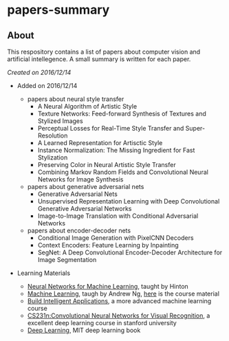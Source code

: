 # papers-summary
## About 
This respository contains a list of papers about computer vision and artificial intellegence. A small summary is written for each paper. 

_Created on 2016/12/14_

* Added on 2016/12/14
  * papers about neural style transfer 
    * A Neural Algorithm of Artistic Style 
    * Texture Networks: Feed-forward Synthesis of Textures and Stylized Images
    * Perceptual Losses for Real-Time Style Transfer and Super-Resolution
    * A Learned Representation for Artisctic Style
    * Instance Normalization: The Missing Ingredient for Fast Stylization
    * Preserving Color in Neural Artistic Style Transfer
    * Combining Markov Random Fields and Convolutional Neural Networks for Image Synthesis
  * papers about generative adversarial nets
    * Generative Adversarial Nets
    * Unsupervised Representation Learning with Deep Convolutional Generative Adversarial Networks
    * Image-to-Image Translation with Conditional Adversarial Networks
  * papers about encoder-decoder nets
    * Conditional Image Generation with PixelCNN Decoders
    * Context Encoders: Feature Learning by Inpainting
    * SegNet: A Deep Convolutional Encoder-Decoder Architecture for Image Segmentation
    
* Learning Materials 
  * [Neural Networks for Machine Learning](https://www.coursera.org/learn/neural-networks), taught by Hinton
  * [Machine Learning](https://www.coursera.org/learn/machine-learning), taugh by Andrew Ng, [here](http://cs229.stanford.edu/materials.html) is the course material
  * [Build Intelligent Applications](https://www.coursera.org/specializations/machine-learning), a more advanced machine learning course
  * [CS231n:Convolutional Neural Networks for Visual Recognition](http://cs231n.stanford.edu/), a excellent deep learning course in stanford university
  * [Deep Learning](http://www.deeplearningbook.org/), MIT deep learning book

    
  










